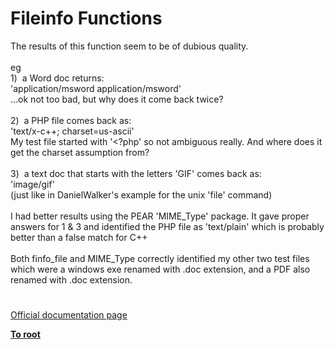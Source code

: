 # Fileinfo Functions




<div class="phpcode"><span class="html">
The results of this function seem to be of dubious quality.<br><br>eg<br>1)&#xA0; a Word doc returns:<br>&apos;application/msword application/msword&apos;<br>...ok not too bad, but why does it come back twice?<br><br>2)&#xA0; a PHP file comes back as:<br>&apos;text/x-c++; charset=us-ascii&apos;<br>My test file started with &apos;&lt;?php&apos; so not ambiguous really. And where does it get the charset assumption from?<br><br>3)&#xA0; a text doc that starts with the letters &apos;GIF&apos; comes back as:<br>&apos;image/gif&apos;<br>(just like in DanielWalker&apos;s example for the unix &apos;file&apos; command)<br><br>I had better results using the PEAR &apos;MIME_Type&apos; package. It gave proper answers for 1 &amp; 3 and identified the PHP file as &apos;text/plain&apos; which is probably better than a false match for C++<br><br>Both finfo_file and MIME_Type correctly identified my other two test files which were a windows exe renamed with .doc extension, and a PDF also renamed with .doc extension.</span>
</div>
  

#

[Official documentation page](https://www.php.net/manual/en/ref.fileinfo.php)

**[To root](/README.md)**